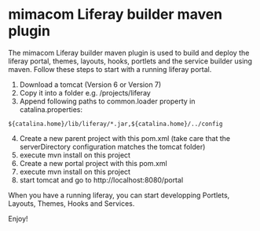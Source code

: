 # mimacom Liferay builder maven plugin
The mimacom Liferay builder maven plugin is used to build and deploy the liferay portal, themes, layouts, hooks, portlets and the service builder using maven. Follow these steps to start with a running liferay portal.

1. Download a tomcat (Version 6 or Version 7)
2. Copy it into a folder e.g. /projects/liferay
3. Append following paths to common.loader property in catalina.properties:
```
${catalina.home}/lib/liferay/*.jar,${catalina.home}/../config
```
4. Create a new parent project with this pom.xml (take care that the serverDirectory configuration matches the tomcat folder)
5. execute mvn install on this project
6. Create a new portal project with this pom.xml
7. execute mvn install on this project
8. start tomcat and go to http://localhost:8080/portal

When you have a running liferay, you can start developping Portlets, Layouts, Themes, Hooks and Services.

Enjoy!